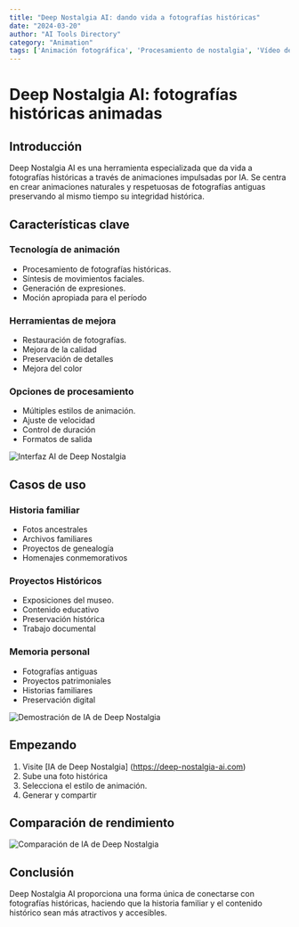 ```yaml
---
title: "Deep Nostalgia AI: dando vida a fotografías históricas"
date: "2024-03-20"
author: "AI Tools Directory"
category: "Animation"
tags: ['Animación fotográfica', 'Procesamiento de nostalgia', 'Vídeo de IA', 'Historia familiar']
---
```

# Deep Nostalgia AI: fotografías históricas animadas

## Introducción

Deep Nostalgia AI es una herramienta especializada que da vida a fotografías históricas a través de animaciones impulsadas por IA. Se centra en crear animaciones naturales y respetuosas de fotografías antiguas preservando al mismo tiempo su integridad histórica.

## Características clave

### Tecnología de animación
- Procesamiento de fotografías históricas.
- Síntesis de movimientos faciales.
- Generación de expresiones.
- Moción apropiada para el período

### Herramientas de mejora
- Restauración de fotografías.
- Mejora de la calidad
- Preservación de detalles
- Mejora del color

### Opciones de procesamiento
- Múltiples estilos de animación.
- Ajuste de velocidad
- Control de duración
- Formatos de salida

![Interfaz AI de Deep Nostalgia](/imgs/deep-nostalgia-ai/interface.jpg)

## Casos de uso

### Historia familiar
- Fotos ancestrales
- Archivos familiares
- Proyectos de genealogía
- Homenajes conmemorativos

### Proyectos Históricos
- Exposiciones del museo.
- Contenido educativo
- Preservación histórica
- Trabajo documental

### Memoria personal
- Fotografías antiguas
- Proyectos patrimoniales
- Historias familiares
- Preservación digital

![Demostración de IA de Deep Nostalgia](/imgs/deep-nostalgia-ai/demo.jpg)

## Empezando

1. Visite [IA de Deep Nostalgia] (https://deep-nostalgia-ai.com)
2. Sube una foto histórica
3. Selecciona el estilo de animación.
4. Generar y compartir

## Comparación de rendimiento

![Comparación de IA de Deep Nostalgia](/imgs/deep-nostalgia-ai/comparison.jpg)

## Conclusión

Deep Nostalgia AI proporciona una forma única de conectarse con fotografías históricas, haciendo que la historia familiar y el contenido histórico sean más atractivos y accesibles.